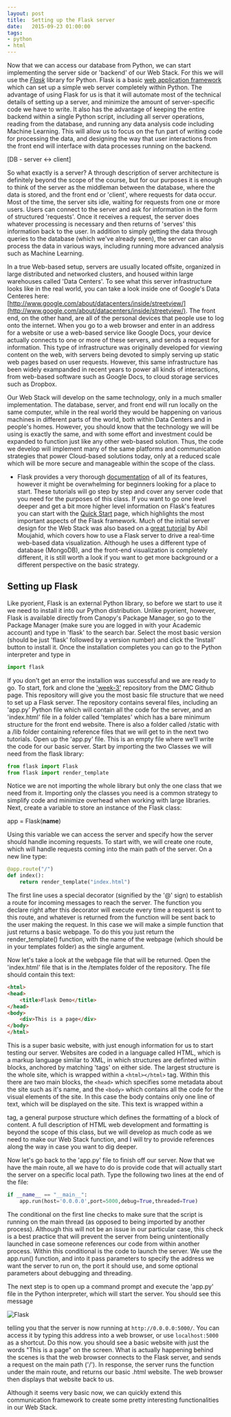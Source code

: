 ```yaml
---
layout: post
title:  Setting up the Flask server
date:   2015-09-23 01:00:00
tags:
- python
- html
---
```


Now that we can access our database from Python, we can start implementing the server side or 'backend' of our Web Stack. For this we will use the [*Flask*](http://flask.pocoo.org/) library for Python. Flask is a basic [web application framework](https://en.wikipedia.org/wiki/Web_application_framework) which can set up a simple web server completely within Python. The advantage of using Flask for us is that it will automate most of the technical details of setting up a server, and minimize the amount of server-specific code we have to write. It also has the advantage of keeping the entire backend within a single Python script, including all server operations, reading from the database, and running any data analysis code including Machine Learning. This will allow us to focus on the fun part of writing code for processing the data, and designing the way that user interactions from the front end will interface with data processes running on the backend.

[DB - server <-> client]

So what exactly is a server? A through description of server architecture is definitely beyond the scope of the course, but for our purposes it is enough to think of the server as the middleman between the database, where the data is stored, and the front end or 'client', where requests for data occur. Most of the time, the server sits idle, waiting for requests from one or more users. Users can connect to the server and ask for information in the form of structured 'requests'. Once it receives a request, the server does whatever processing is necessary and then returns of 'serves' this information back to the user. In addition to simply getting the data through queries to the database (which we've already seen), the server can also process the data in various ways, including running more advanced analysis such as Machine Learning. 

In a true Web-based setup, servers are usually located offsite, organized in large distributed and networked clusters, and housed within large warehouses called 'Data Centers'. To see what this server infrastructure looks like in the real world, you can take a look inside one of Google's Data Centeres here: [http://www.google.com/about/datacenters/inside/streetview/](http://www.google.com/about/datacenters/inside/streetview/). The front end, on the other hand, are all of the personal devices that people use to log onto the internet. When you go to a web browser and enter in an address for a website or use a web-based service like Google Docs, your device actually connects to one or more of these servers, and sends a request for information. This type of infrastructure was originally developed for viewing content on the web, with servers being devoted to simply serving up static web pages based on user requests. However, this same infrastructure has been widely exampanded in recent years to power all kinds of interactions, from web-based software such as Google Docs, to cloud storage services such as Dropbox.

Our Web Stack will develop on the same technology, only in a much smaller implementation. The database, server, and front end will run locally on the same computer, while in the real world they would be happening on various machines in different parts of the world, both within Data Centers and in people's homes. However, you should know that the technology we will be using is exactly the same, and with some effort and investment could be expanded to function just like any other web-based solution. Thus, the code we develop will implement many of the same platforms and communication strategies that power Cloud-based solutions today, only at a reduced scale which will be more secure and manageable within the scope of the class.

* Flask provides a very thorough [documentation](http://flask.pocoo.org/docs/0.10/) of all of its features, however it might be overwhelming for beginners looking for a place to start. These tutorials will go step by step and cover any server code that you need for the purposes of this class. If you want to go one level deeper and get a bit more higher level information on Flask's features you can start with the [Quick Start](http://flask.pocoo.org/docs/0.10/quickstart/#quickstart) page, which highlights the most important aspects of the Flask framework. Much of the initial server design for the Web Stack was also based on a [great tutorial](http://adilmoujahid.com/posts/2015/01/interactive-data-visualization-d3-dc-python-mongodb/) by Abil Moujahid, which covers how to use a Flask server to drive a real-time web-based data visualization. Although he uses a different type of database (MongoDB), and the front-end visualization is completely different, it is still worth a look if you want to get more background or a different perspective on the basic strategy.

## Setting up Flask

Like pyorient, Flask is an external Python library, so before we start to use it we need to install it into our Python distribution. Unlike pyorient, however, Flask is available directly from Canopy's Package Manager, so go to the Package Manager (make sure you are logged in with your Academic account) and type in 'flask' to the search bar. Select the most basic version (should be just 'flask' followed by a version number) and click the 'Install' button to install it. Once the installation completes you can go to the Python interpreter and type in 

```python
import flask
```

If you don't get an error the installion was successful and we are ready to go. To start, fork and clone the ['week-3'](https://github.com/data-mining-the-city/week-3) repository from the DMC Github page. This repository will give you the most basic file structure that we need to set up a Flask server. The repository contains several files, including an 'app.py' Python file which will contain all the code for the server, and an 'index.html' file in a folder called 'templates' which has a bare minimum structure for the front end website. There is also a folder called /static with a /lib folder containing reference files that we will get to in the next two tutorials. Open up the 'app.py' file. This is an empty file where we'll write the code for our basic server. Start by importing the two Classes we will need from the flask library:

```python
from flask import Flask
from flask import render_template
```

Notice we are not importing the whole library but only the one class that we need from it. Importing only the classes you need is a common strategy to simplify code and minimize overhead when working with large libraries. Next, create a variable to store an instance of the Flask class:

app = Flask(__name__)

Using this variable we can access the server and specify how the server should handle incoming requests. To start with, we will create one route, which will handle requests coming into the main path of the server. On a new line type:

```python
@app.route("/")
def index():
    return render_template("index.html")
```

The first line uses a special decorator (signified by the '@' sign) to establish a route for incoming messages to reach the server. The function you declare right after this decorator will execute every time a request is sent to this route, and whatever is returned from the function will be sent back to the user making the request. In this case we will make a simple function that just returns a basic webpage. To do this you just return the render_template() function, with the name of the webpage (which should be in your templates folder) as the single argument. 

Now let's take a look at the webpage file that will be returned. Open the 'index.html' file that is in the /templates folder of the repository. The file should contain this text:

```html
<html>
<head>
	<title>Flask Demo</title>
</head>
<body>
	<div>This is a page</div>
</body>
</html>
```

This is a super basic website, with just enough information for us to start testing our server. Websites are coded in a language called HTML, which is a markup language similar to XML, in which structures are definted within blocks, anchored by matching 'tags' on either side. The largest structure is the whole site, which is wrapped within a `<html></html>` tag. Within this there are two main blocks, the `<head>` which specifies some metadata about the site such as it's name, and the `<body>` which contains all the code for the visual elements of the site. In this case the body contains only one line of text, which will be displayed on the site. This text is wrapped within a <div> tag, a general purpose structure which defines the formatting of a block of content. A full description of HTML web development and formatting is beyond the scope of this class, but we will develop as much code as we need to make our Web Stack function, and I will try to provide references along the way in case you want to dig deeper.

Now let's go back to the 'app.py' file to finish off our server. Now that we have the main route, all we have to do is provide code that will actually start the server on a specific local path. Type the following two lines at the end of the file:

```python
if __name__ == "__main__":
    app.run(host='0.0.0.0',port=5000,debug=True,threaded=True)
```

The conditional on the first line checks to make sure that the script is running on the main thread (as opposed to being imported by another process). Although this will not be an issue in our particular case, this check is a best practice that will prevent the server from being unintentionally launched in case someone references our code from within another process. Within this conditional is the code to launch the server. We use the app.run() function, and into it pass parameters to specify the address we want the server to run on, the port it should use, and some optional parameters about debugging and threading. 

The next step is to open up a command prompt and execute the 'app.py' file in the Python interpreter, which will start the server. You should see this message

![Flask](/dmc/images/flask01.png)

telling you that the server is now running at `http://0.0.0.0:5000/`. You can access it by typing this address into a web browser, or use `localhost:5000` as a shortcut. Do this now. you should see a basic website with just the words "This is a page" on the screen. What is actually happening behind the scenes is that the web browser connects to the Flask server, and sends a request on the main path ('/'). In response, the server runs the function under the main route, and returns our basic .html website. The web browser then displays that website back to us. 

Although it seems very basic now, we can quickly extend this communication framework to create some pretty interesting functionalities in our Web Stack.